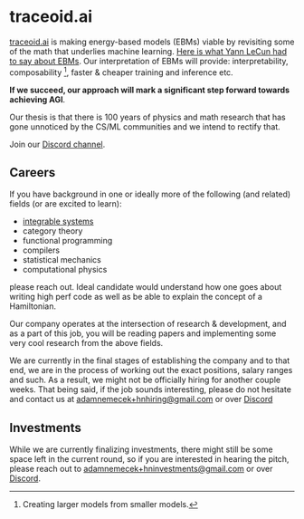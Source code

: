 
# traceoid.ai

[traceoid.ai](http://traceoid.ai) is making energy-based models (EBMs) viable by revisiting some of the math that underlies machine learning. [Here is what Yann LeCun had to say about EBMs](https://x.com/ylecun/status/1380066315600343042). Our interpretation of EBMs will provide: interpretability, composability [^composability], faster & cheaper training and inference etc.


__If we succeed, our approach will mark a significant step forward towards achieving AGI__.

Our thesis is that there is 100 years of physics and math research that has gone unnoticed by the CS/ML communities and we intend to rectify that.

Join our [Discord channel](https://discord.com/invite/mr9TAhpyBW).

## Careers

If you have background in one or ideally more of the following (and related) fields (or are excited to learn):
- [integrable systems](https://en.wikipedia.org/wiki/Integrable_system)
- category theory
- functional programming
- compilers
- statistical mechanics
- computational physics

please reach out. Ideal candidate would understand how one goes about writing high perf code as well as be able to explain the concept of a Hamiltonian.

Our company operates at the intersection of research & development, and as a part of this job, you will be reading papers and implementing some very cool research from the above fields.

We are currently in the final stages of establishing the company and to that end, we are in the process of working out the exact positions, salary ranges and such. As a result, we might not be officially hiring for another couple weeks. That being said, if the job sounds interesting, please do not hesitate and contact us at adamnemecek+hnhiring@gmail.com or over [Discord](https://discord.com/invite/mr9TAhpyBW)


## Investments

While we are currently finalizing investments, there might still be some space left in the current round, so if you are interested in hearing the pitch, please reach out to adamnemecek+hninvestments@gmail.com or over [Discord](https://discord.com/invite/mr9TAhpyBW).



[^composability]: Creating larger models from smaller models.